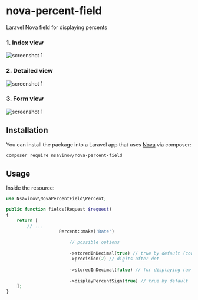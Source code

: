 # nova-percent-field
 Laravel Nova field for displaying percents

### 1. Index view
![screenshot 1](https://raw.githubusercontent.com/NikolaySav/nova-percent-field/master/docs/index.png)
### 2. Detailed view
![screenshot 1](https://raw.githubusercontent.com/NikolaySav/nova-percent-field/master/docs/detailed.png)
### 3. Form view
![screenshot 1](https://raw.githubusercontent.com/NikolaySav/nova-percent-field/master/docs/form.png)

## Installation

You can install the package into a Laravel app that uses [Nova](https://nova.laravel.com) via composer:

```bash
composer require nsavinov/nova-percent-field
```

## Usage
Inside the resource:

```php
use Nsavinov\NovaPercentField\Percent;

public function fields(Request $request)
{
    return [
        // ...
                    Percent::make('Rate')
                    
                        // possible options
                        
                        ->storedInDecimal(true) // true by default (converts 0.15 to 15.00)
                        ->precision(2) // digits after dot
                        
                        ->storedInDecimal(false) // for displaying raw value from database
                        
                        ->displayPercentSign(true) // true by default
    ];
}
